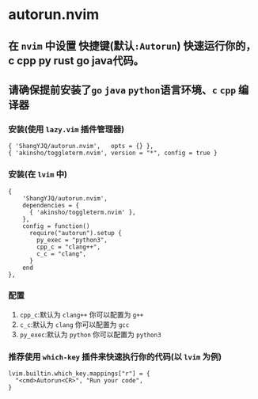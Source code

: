 # autorun.nvim

## 在 `nvim` 中设置 快捷键(默认`:Autorun`) 快速运行你的，c cpp py rust go java代码。
## 请确保提前安装了`go` `java` `python`语言环境、`c` `cpp` 编译器

### 安装(使用 `lazy.vim` 插件管理器)

    { 'ShangYJQ/autorun.nvim',   opts = {} },
    { 'akinsho/toggleterm.nvim', version = "*", config = true }

### 安装(在 `lvim` 中)

    {
        'ShangYJQ/autorun.nvim',
        dependencies = {
          { 'akinsho/toggleterm.nvim' },
        },
        config = function()
          require("autorun").setup {
            py_exec = "python3",
            cpp_c = "clang++",
            c_c = "clang",
          }
        end
    },

### 配置

1. `cpp_c`:默认为 `clang++` 你可以配置为 `g++`
2. `c_c`:默认为 `clang` 你可以配置为 `gcc`
3. `py_exec`:默认为 `python` 你可以配置为 `python3`

### 推荐使用 `which-key` 插件来快速执行你的代码(以 `lvim` 为例)

    lvim.builtin.which_key.mappings["r"] = {
      "<cmd>Autorun<CR>", "Run your code",
    }
